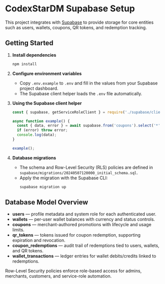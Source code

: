 # CodexStarDM Supabase Setup

This project integrates with [Supabase](https://supabase.com/) to provide storage for core entities such as users, wallets, coupons, QR tokens, and redemption tracking.

## Getting Started

1. **Install dependencies**
   ```bash
   npm install
   ```
2. **Configure environment variables**
   - Copy `.env.example` to `.env` and fill in the values from your Supabase project dashboard.
   - The Supabase client helper loads the `.env` file automatically.

3. **Using the Supabase client helper**
   ```javascript
   const { supabase, getServiceRoleClient } = require('./supabase/client');

   async function example() {
     const { data, error } = await supabase.from('coupons').select('*');
     if (error) throw error;
     console.log(data);
   }

   example();
   ```

4. **Database migrations**
   - The schema and Row-Level Security (RLS) policies are defined in `supabase/migrations/20240507120000_initial_schema.sql`.
   - Apply the migration with the Supabase CLI:
     ```bash
     supabase migration up
     ```

## Database Model Overview

- **users** — profile metadata and system role for each authenticated user.
- **wallets** — per-user wallet balances with currency and status controls.
- **coupons** — merchant-authored promotions with lifecycle and usage limits.
- **qr_tokens** — tokens issued for coupon redemption, supporting expiration and revocation.
- **coupon_redemptions** — audit trail of redemptions tied to users, wallets, and QR tokens.
- **wallet_transactions** — ledger entries for wallet debits/credits linked to redemptions.

Row-Level Security policies enforce role-based access for admins, merchants, customers, and service-role automation.
